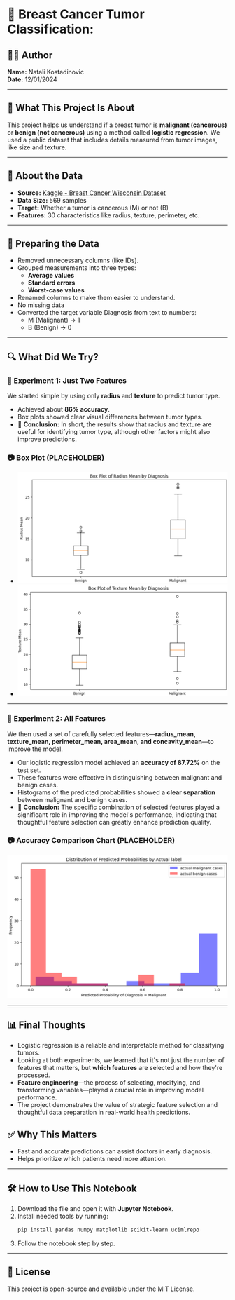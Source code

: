 # 🧪 Breast Cancer Tumor Classification:

## 👩‍⚕️ Author

**Name:** Natali Kostadinovic  
**Date:** 12/01/2024

---

## 🧠 What This Project Is About

This project helps us understand if a breast tumor is **malignant (cancerous)** or **benign (not cancerous)** using a method called **logistic regression**. We used a public dataset that includes details measured from tumor images, like size and texture.

---

## 📃 About the Data

- **Source:** [Kaggle - Breast Cancer Wisconsin Dataset](https://www.kaggle.com/datasets/uciml/breast-cancer-wisconsin-data)
- **Data Size:** 569 samples
- **Target:** Whether a tumor is cancerous (M) or not (B)
- **Features:** 30 characteristics like radius, texture, perimeter, etc.

---

## 🧼 Preparing the Data

- Removed unnecessary columns (like IDs).
- Grouped measurements into three types:
  - **Average values**
  - **Standard errors**
  - **Worst-case values**
- Renamed columns to make them easier to understand.
- No missing data
- Converted the target variable Diagnosis from text to numbers:
  - M (Malignant) → 1
  - B (Benign) → 0

---

## 🔍 What Did We Try?

### 🧪 Experiment 1: Just Two Features

We started simple by using only **radius** and **texture** to predict tumor type.

- Achieved about **86% accuracy**.
- Box plots showed clear visual differences between tumor types.
- 🧠 **Conclusion:** In short, the results show that radius and texture are useful for identifying tumor type, although other factors might also improve predictions.

### 📷 Box Plot (PLACEHOLDER)

- ![Radius Box Plot Placeholder](radius-boxplot.png)
- ![Texture Box Plot Placeholder](texture-boxplot.png)

---

### 🧪 Experiment 2: All Features

We then used a set of carefully selected features—**radius_mean, texture_mean, perimeter_mean, area_mean, and concavity_mean**—to improve the model.

- Our logistic regression model achieved an **accuracy of 87.72%** on the test set.
- These features were effective in distinguishing between malignant and benign cases.
- Histograms of the predicted probabilities showed a **clear separation** between malignant and benign cases.
- 🧠 **Conclusion:** The specific combination of selected features played a significant role in improving the model's performance, indicating that thoughtful feature selection can greatly enhance prediction quality.

### 📷 Accuracy Comparison Chart (PLACEHOLDER)

![Accuracy Comparison Chart Placeholder](accuracy-comparison-plot.png)

---

## 📊 Final Thoughts

- Logistic regression is a reliable and interpretable method for classifying tumors.
- Looking at both experiments, we learned that it's not just the number of features that matters, but **which features** are selected and how they're processed.
- **Feature engineering**—the process of selecting, modifying, and transforming variables—played a crucial role in improving model performance.
- The project demonstrates the value of strategic feature selection and thoughtful data preparation in real-world health predictions.

## ✅ Why This Matters

- Fast and accurate predictions can assist doctors in early diagnosis.
- Helps prioritize which patients need more attention.

---

## 🛠️ How to Use This Notebook

1. Download the file and open it with **Jupyter Notebook**.
2. Install needed tools by running:
   ```bash
   pip install pandas numpy matplotlib scikit-learn ucimlrepo
   ```
3. Follow the notebook step by step.

---

## 📝 License

This project is open-source and available under the MIT License.
